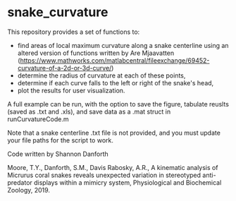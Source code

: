 # snake_curvature

This repository provides a set of functions to:
- find areas of local maximum curvature along a snake centerline using an 
  altered version of functions written by Are Mjaavatten 
  (https://www.mathworks.com/matlabcentral/fileexchange/69452-curvature-of-a-2d-or-3d-curve/)
- determine the radius of curvature at each of these points, 
- determine if each curve falls to the left or right of the snake's head, 
- plot the results for user visualization.

A full example can be run, with the option to save the figure, tabulate reuslts 
(saved as .txt and .xls), and save data as a .mat struct in runCurvatureCode.m

Note that a snake centerline .txt file is not provided, and you must update your file paths for the script to work.

Code written by Shannon Danforth

Moore, T.Y., Danforth, S.M., Davis Rabosky, A.R., A kinematic analysis of Micrurus coral snakes reveals unexpected variation in stereotyped anti-predator displays within a mimicry system, Physiological and Biochemical Zoology, 2019.
